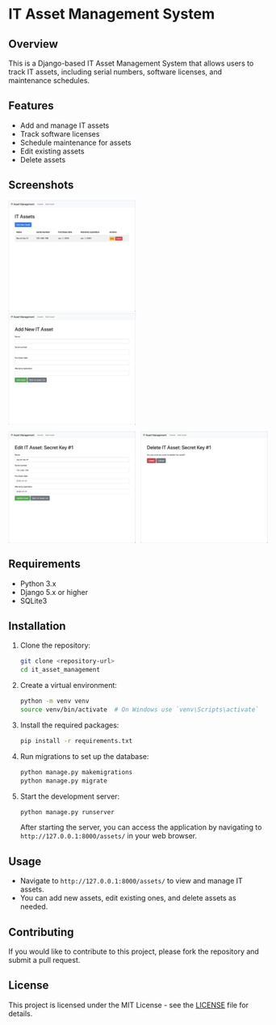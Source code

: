 # IT Asset Management System

## Overview
This is a Django-based IT Asset Management System that allows users to track IT assets, including serial numbers, software licenses, and maintenance schedules.

## Features
- Add and manage IT assets
- Track software licenses
- Schedule maintenance for assets
- Edit existing assets
- Delete assets

## Screenshots

<div >
  <img src="./screenshots/screenshot1.png" alt="Screenshot 1" width="50%">
  <img src="./screenshots/screenshot2.png" alt="Screenshot 2" width="50%">
</div>

<div style="display: flex; gap: 10px; margin-top: 10px;" >
  <img src="./screenshots/screenshot3.png" alt="Screenshot 3" width="50%">
  <img src="./screenshots/screenshot4.png" alt="Screenshot 4" width="50%">
</div>

## Requirements
- Python 3.x
- Django 5.x or higher
- SQLite3 

## Installation

1. Clone the repository:
   ```bash
   git clone <repository-url>
   cd it_asset_management
   ```

2. Create a virtual environment:
   ```bash
   python -m venv venv
   source venv/bin/activate  # On Windows use `venv\Scripts\activate`
   ```

3. Install the required packages:
   ```bash
   pip install -r requirements.txt
   ```

4. Run migrations to set up the database:
   ```bash
   python manage.py makemigrations
   python manage.py migrate
   ```

5. Start the development server:
   ```bash
   python manage.py runserver
   ```

   After starting the server, you can access the application by navigating to `http://127.0.0.1:8000/assets/` in your web browser.

## Usage
- Navigate to `http://127.0.0.1:8000/assets/` to view and manage IT assets.
- You can add new assets, edit existing ones, and delete assets as needed.

## Contributing
If you would like to contribute to this project, please fork the repository and submit a pull request.

## License
This project is licensed under the MIT License - see the [LICENSE](https://choosealicense.com/licenses/mit/) file for details.